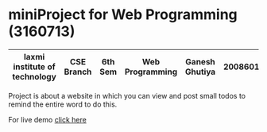 # miniProject for Web Programming (3160713)

| laxmi institute of technology | CSE Branch | 6th Sem | Web Programming | Ganesh Ghutiya | 200860131507 |
| --- | --- | --- | --- | --- | --- |

Project is about a website in which you can view and post small todos to remind the entire word to do this.

For live demo [click here](http://globaltodo.epizy.com/)
